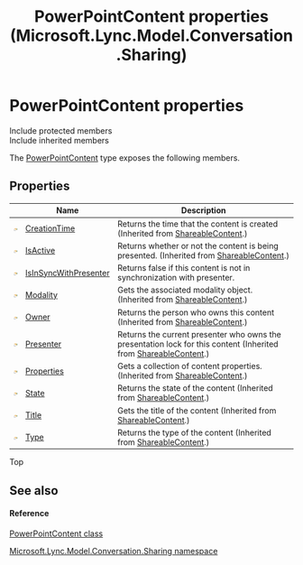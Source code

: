 ﻿---
title: PowerPointContent properties (Microsoft.Lync.Model.Conversation.Sharing)
TOCTitle: PowerPointContent properties
ms:assetid: Properties.T:Microsoft.Lync.Model.Conversation.Sharing.PowerPointContent_DI_3_UC_OCS14MrefLyncWPF
ms:mtpsurl: https://msdn.microsoft.com/en-us/library/microsoft.lync.model.conversation.sharing.powerpointcontent_di_3_uc_ocs14mreflyncwpf_properties(v=office.15)
ms:contentKeyID: 48592256
ms.date: 07/28/2014
mtps_version: v=office.15
---

# PowerPointContent properties

Include protected members  
Include inherited members  

The [PowerPointContent](powerpointcontent-class-microsoft-lync-model-conversation-sharing_2.md) type exposes the following members.

## Properties

<table>
<thead>
<tr class="header">
<th> </th>
<th>Name</th>
<th>Description</th>
</tr>
</thead>
<tbody>
<tr class="odd">
<td><img src="images/JJ275421.pubproperty(Office.15).gif" title="Public property" alt="Public property" /></td>
<td><a href="shareablecontent-creationtime-property-microsoft-lync-model-conversation-sharing_2.md">CreationTime</a></td>
<td>Returns the time that the content is created (Inherited from <a href="shareablecontent-class-microsoft-lync-model-conversation-sharing_2.md">ShareableContent</a>.)</td>
</tr>
<tr class="even">
<td><img src="images/JJ275421.pubproperty(Office.15).gif" title="Public property" alt="Public property" /></td>
<td><a href="shareablecontent-isactive-property-microsoft-lync-model-conversation-sharing_2.md">IsActive</a></td>
<td>Returns whether or not the content is being presented. (Inherited from <a href="shareablecontent-class-microsoft-lync-model-conversation-sharing_2.md">ShareableContent</a>.)</td>
</tr>
<tr class="odd">
<td><img src="images/JJ275421.pubproperty(Office.15).gif" title="Public property" alt="Public property" /></td>
<td><a href="powerpointcontent-isinsyncwithpresenter-property-microsoft-lync-model-conversation-sharing_2.md">IsInSyncWithPresenter</a></td>
<td>Returns false if this content is not in synchronization with presenter.</td>
</tr>
<tr class="even">
<td><img src="images/JJ275421.pubproperty(Office.15).gif" title="Public property" alt="Public property" /></td>
<td><a href="shareablecontent-modality-property-microsoft-lync-model-conversation-sharing_2.md">Modality</a></td>
<td>Gets the associated modality object. (Inherited from <a href="shareablecontent-class-microsoft-lync-model-conversation-sharing_2.md">ShareableContent</a>.)</td>
</tr>
<tr class="odd">
<td><img src="images/JJ275421.pubproperty(Office.15).gif" title="Public property" alt="Public property" /></td>
<td><a href="shareablecontent-owner-property-microsoft-lync-model-conversation-sharing_2.md">Owner</a></td>
<td>Returns the person who owns this content (Inherited from <a href="shareablecontent-class-microsoft-lync-model-conversation-sharing_2.md">ShareableContent</a>.)</td>
</tr>
<tr class="even">
<td><img src="images/JJ275421.pubproperty(Office.15).gif" title="Public property" alt="Public property" /></td>
<td><a href="shareablecontent-presenter-property-microsoft-lync-model-conversation-sharing_2.md">Presenter</a></td>
<td>Returns the current presenter who owns the presentation lock for this content (Inherited from <a href="shareablecontent-class-microsoft-lync-model-conversation-sharing_2.md">ShareableContent</a>.)</td>
</tr>
<tr class="odd">
<td><img src="images/JJ275421.pubproperty(Office.15).gif" title="Public property" alt="Public property" /></td>
<td><a href="shareablecontent-properties-property-microsoft-lync-model-conversation-sharing_2.md">Properties</a></td>
<td>Gets a collection of content properties. (Inherited from <a href="shareablecontent-class-microsoft-lync-model-conversation-sharing_2.md">ShareableContent</a>.)</td>
</tr>
<tr class="even">
<td><img src="images/JJ275421.pubproperty(Office.15).gif" title="Public property" alt="Public property" /></td>
<td><a href="shareablecontent-state-property-microsoft-lync-model-conversation-sharing_2.md">State</a></td>
<td>Returns the state of the content (Inherited from <a href="shareablecontent-class-microsoft-lync-model-conversation-sharing_2.md">ShareableContent</a>.)</td>
</tr>
<tr class="odd">
<td><img src="images/JJ275421.pubproperty(Office.15).gif" title="Public property" alt="Public property" /></td>
<td><a href="shareablecontent-title-property-microsoft-lync-model-conversation-sharing_2.md">Title</a></td>
<td>Gets the title of the content (Inherited from <a href="shareablecontent-class-microsoft-lync-model-conversation-sharing_2.md">ShareableContent</a>.)</td>
</tr>
<tr class="even">
<td><img src="images/JJ275421.pubproperty(Office.15).gif" title="Public property" alt="Public property" /></td>
<td><a href="shareablecontent-type-property-microsoft-lync-model-conversation-sharing_2.md">Type</a></td>
<td>Returns the type of the content (Inherited from <a href="shareablecontent-class-microsoft-lync-model-conversation-sharing_2.md">ShareableContent</a>.)</td>
</tr>
</tbody>
</table>


Top

## See also

#### Reference

[PowerPointContent class](powerpointcontent-class-microsoft-lync-model-conversation-sharing_2.md)

[Microsoft.Lync.Model.Conversation.Sharing namespace](microsoft-lync-model-conversation-sharing-namespace_2.md)

